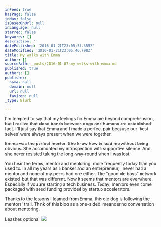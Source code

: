 ```yaml
---
inFeed: true
hasPage: false
inNav: false
isBasedOnUrl: null
inLanguage: null
starred: false
keywords: []
description: ''
datePublished: '2016-01-21T23:05:55.355Z'
dateModified: '2016-01-21T23:05:46.798Z'
title: My walks with Emma
author: []
sourcePath: _posts/2016-01-07-my-walks-with-emma.md
published: true
authors: []
publisher:
  name: null
  domain: null
  url: null
  favicon: null
_type: Blurb

---
```

I'm tempted to say that my feelings for Emma are beyond comprehension, but I realize that close bonds between dogs and humans are established fact. I'll just say that Emma and I made a perfect pair because our 'best selves' were always present when we were together.

Emma was the perfect mentor. She knew how to lead me without being obvious. She accomdated my introspection with supportive silence. And she never resisted taking the long-way-round when I was lost. 

You hear the terms, mentor and mentoring, more frequently today than you used to. In all my years as a banker and an entrepreneur, I never had a mentor and none of my peers had one either. The "good ole boys" network existed, but that was different. Now it seems that mentors are everwhere. Especially if you are starting a tech business.  Today, mentors even come packaged with seed funding provided by startup accelerators.

Thanks to the lessons I learned from Emma, this ole dog is following the mentors' trail.  Think of this blog as a one-sided, meandering conversation about mentoring. 

Leashes optional.
![](https://the-grid-user-content.s3-us-west-2.amazonaws.com/61d85b4d-0ed5-4921-8a35-bfd49bca74ba.jpg)